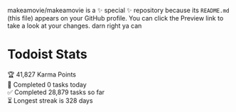 makeamovie/makeamovie is a ✨ special ✨ repository because its `README.md` (this file) appears on your GitHub profile.
You can click the Preview link to take a look at your changes. darn right ya can

# Todoist Stats

<!-- TODO-IST:START -->
🏆  41,827 Karma Points           
🌸  Completed 0 tasks today           
✅  Completed 28,879 tasks so far           
⏳  Longest streak is 328 days
<!-- TODO-IST:END -->